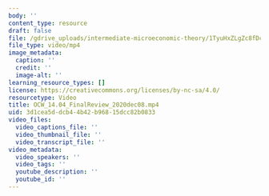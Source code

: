 ```yaml
---
body: ''
content_type: resource
draft: false
file: /gdrive_uploads/intermediate-microeconomic-theory/1TyuHxZLgZc8fDc_DmIBAMcFxCXTCx5sw/ocw_1404_finalreview_2020dec08.mp4
file_type: video/mp4
image_metadata:
  caption: ''
  credit: ''
  image-alt: ''
learning_resource_types: []
license: https://creativecommons.org/licenses/by-nc-sa/4.0/
resourcetype: Video
title: OCW_14.04_FinalReview_2020dec08.mp4
uid: 3d1cea5d-dcb4-4b42-b968-15dcc82b0833
video_files:
  video_captions_file: ''
  video_thumbnail_file: ''
  video_transcript_file: ''
video_metadata:
  video_speakers: ''
  video_tags: ''
  youtube_description: ''
  youtube_id: ''
---
```

